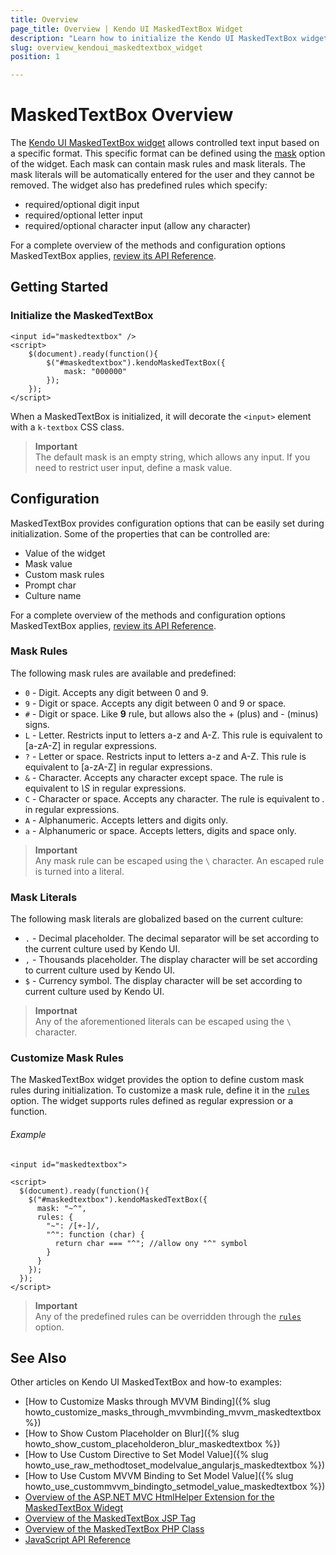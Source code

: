 ```yaml
---
title: Overview
page_title: Overview | Kendo UI MaskedTextBox Widget
description: "Learn how to initialize the Kendo UI MaskedTextBox widget and configure its behaviors."
slug: overview_kendoui_maskedtextbox_widget
position: 1

---
```


# MaskedTextBox Overview

The [Kendo UI MaskedTextBox widget](http://demos.telerik.com/kendo-ui/maskedtextbox/index) allows controlled text input based on a specific format. This specific format can be defined using the [mask](/api/web/maskedtextbox#configuration-mask) option of the widget. Each mask can contain mask rules and mask literals. The mask literals will be automatically entered for the user and they cannot be removed. The widget also has predefined rules which specify:

- required/optional digit input
- required/optional letter input
- required/optional character input (allow any character)

For a complete overview of the methods and configuration options MaskedTextBox applies, [review its API Reference](/api/web/maskedtextbox).

## Getting Started

### Initialize the MaskedTextBox

    <input id="maskedtextbox" />
    <script>
        $(document).ready(function(){
            $("#maskedtextbox").kendoMaskedTextBox({
                mask: "000000"
            });
        });
    </script>

When a MaskedTextBox is initialized, it will decorate the `<input>` element with a `k-textbox` CSS class.

> **Important**  
> The default mask is an empty string, which allows any input. If you need to restrict user input, define a mask value.

## Configuration

MaskedTextBox provides configuration options that can be easily set during initialization. Some of the properties that can be controlled are:

*   Value of the widget
*   Mask value
*   Custom mask rules
*   Prompt char
*   Culture name

For a complete overview of the methods and configuration options MaskedTextBox applies, [review its API Reference](/api/web/maskedtextbox).

### Mask Rules

The following mask rules are available and predefined:

- `0` - Digit. Accepts any digit between 0 and 9.
- `9` - Digit or space. Accepts any digit between 0 and 9 or space.
- `#` - Digit or space. Like **9** rule, but allows also the + (plus) and - (minus) signs.
- `L` - Letter. Restricts input to letters a-z and A-Z. This rule is equivalent to [a-zA-Z] in regular expressions.
- `?` - Letter or space. Restricts input to letters a-z and A-Z. This rule is equivalent to [a-zA-Z] in regular expressions.
- `&` - Character. Accepts any character except space. The rule is equivalent to *\S* in regular expressions.
- `C` - Character or space. Accepts any character. The rule is equivalent to *.* in regular expressions.
- `A` - Alphanumeric. Accepts letters and digits only.
- `a` - Alphanumeric or space. Accepts letters, digits and space only.

> **Important**  
> Any mask rule can be escaped using the `\` character. An escaped rule is turned into a literal.

### Mask Literals

The following mask literals are globalized based on the current culture:

- `.` - Decimal placeholder. The decimal separator will be set according to the current culture used by Kendo UI.
- `,` - Thousands placeholder. The display character will be set according to current culture used by Kendo UI.
- `$` - Currency symbol. The display character will be set according to current culture used by Kendo UI.

> **Importnat**  
> Any of the aforementioned literals can be escaped using the `\` character.

### Customize Mask Rules

The MaskedTextBox widget provides the option to define custom mask rules during initialization. To customize a mask rule, define it in the [`rules`](/api/web/maskedtextbox#configuration-rules) option. The widget supports rules defined as regular expression or a function.

###### Example

    <input id="maskedtextbox">

    <script>
      $(document).ready(function(){
        $("#maskedtextbox").kendoMaskedTextBox({
          mask: "~^",
          rules: {
            "~": /[+-]/,
            "^": function (char) {
              return char === "^"; //allow ony "^" symbol
            }
          }
        });
      });
    </script>

> **Important**  
> Any of the predefined rules can be overridden through the [`rules`](/api/web/maskedtextbox#configuration-rules) option.

## See Also

Other articles on Kendo UI MaskedTextBox and how-to examples:

* [How to Customize Masks through MVVM Binding]({% slug howto_customize_masks_through_mvvmbinding_mvvm_maskedtextbox %})
* [How to Show Custom Placeholder on Blur]({% slug howto_show_custom_placeholderon_blur_maskedtextbox %})
* [How to Use Custom Directive to Set Model Value]({% slug howto_use_raw_methodtoset_modelvalue_angularjs_maskedtextbox %})
* [How to Use Custom MVVM Binding to Set Model Value]({% slug howto_use_custommvvm_bindingto_setmodel_value_maskedtextbox %})
* [Overview of the ASP.NET MVC HtmlHelper Extension for the MaskedTextBox Widegt](/aspnet-mvc/helpers/maskedtextbox/overview)
* [Overview of the MaskedTextBox JSP Tag](/jsp/tags/maskedtextbox/overview)
* [Overview of the MaskedTextBox PHP Class](/php/widgets/maskedtextbox/overview)
* [JavaScript API Reference](/api/javascript/ui/maskedtextbox)
